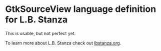# GtkSourceView language definition for L.B. Stanza

This is usable, but not perfect yet.

To learn more about L.B. Stanza check out [lbstanza.org](http://lbstanza.org/downloads.html).
